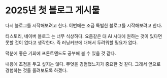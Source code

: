 # 2025년 첫 블로그 게시물

다시 블로그를 시작해보려고 한다.
이번에는 조금 특별한 블로그를 시작해보려고 한다.

티스토리, 네이버 블로그 는 너무 식상하다.
요즘같은 대 AI 시대에 원하는 것이 있다면 못할 것이 없다고 생각한다.
즉 러닝커브에 대해서 두려워할 필요가 없다.

덕분에 좋은 기회에 프론트엔드도 공부해 볼 수 있을 것 같다.

내용에 초점을 두고 싶지는 않다.
무엇을 경험했느지가 중요한 것 같다.
그래서 앞으로 경험하는 것들 올려보도록 하겠다.